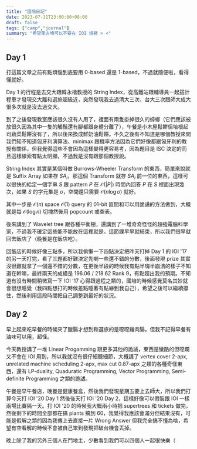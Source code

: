```yaml
---
title: "國培日記"
date: 2023-07-31T23:00:00+08:00
draft: false
tags: ["camp","journal"]
summary: "希望笨方塊可以不要在 IOI 燒雞 > <"
---
```


## Day 1
打這篇文章之前有點煩惱到底要用 0-based 還是 1-based，不過就隨便啦，看得懂就好。  

Day 1 的行程是去交大跟韓永楷教授的 String Index，從高鐵站跟輔導員一起搭計程車才發現交大離和選旅超級近，突然發現我去過清大三次、台大三次跟師大成大很多次就是沒去過交大。  

到了之後發現教室應該很久沒有人用了，裡面有兩隻掛掉很久的蟑螂（它們應該被放很久因為其中一隻的觸鬚還有腳都跟身體分離了），午餐是小木屋鬆餅但培根起司蔬菜鬆餅沒有了，所以後來換成鮮奶油鬆餅。不久之後有不知道是哪個教授來問我們知不知道匈牙利演算法、minimax 跟機率方法因為它們好像都跟匈牙利的教授有關係，但我覺得這些不會因為這樣變得更容易考，因為題目是 ISC 決定的而且這樣線索有點太明顯，不過我是沒有跟那個教授說。  

String Index 其實是某個叫做 Burrows-Wheeler Transform 的東西，簡單來說就是 Suffix Array 如果存 $SA_i$，那這個 Transform 就存 $SA_i$ 前一位的東西，這樣可以很快的給定一個字串 $S$ 跟 pattern $P$ 在 $\mathcal O(|P|)$ 時間內回答 $P$ 在 $S$ 裡面出現幾次，如果 $S$ 的字元集是 $\sigma$，空間還只需要 $\mathcal O(n \log \sigma)$ 就好。  

其中一步是 $\mathcal O(n)$ space $\mathcal O(1)$ query 的 01-bit 區間和可以用詭譎的方法做到，大概就是每 $\mathcal O(\log n)$ 切塊然後用 popcount 或查表。  

後來講到了 Wavelet tree 跟各種平衡樹，還講到了一堆奇奇怪怪的超強電腦科學家，不過我不確定這些能不能放在這裡就是。這節課早早就結束，所以我們很早就回去飯店了（晚餐是在飯店吃）。  
<!-- 基本上就是有關蔡孟宗教授的老闆 Farach-Colton 做資料結構做太強跑去開公司 :thinking: -->

回飯店的時候好像三點多，所以我偷懶一下四點決定把昨天打掉 Day 1 的 IOI '17 的另一天打完，看了三題都好難決定先喇一些還不錯的分數，後面發現 prize 其實沒很難就拿了一個還不錯的分數，在更後半段的時候我有點半嗨半崩潰的樣子不知道在幹嘛，最終兩天的成績是 196.06 / 218.62 Rank 9，有點超出我的預期。不知道有沒有時間稍微寫一下 IOI '17 心得跟過程之類的，國培的時候感覺莫名其妙就會很想睡覺（我四點想打的時候差點睡著有點嚇到我自己），希望之後可以繼續撐住，然後利用這段時間把自己調整到最好的狀況。  

## Day 2

早上起來吃早餐的時候夾了臘腸才想到和選旅的是噁噁雞肉腸，但我不記得早餐有滷味可以用，超怪。  

今天教授講了一堆 Linear Progamming 跟更多其他的詭譎，東西是蠻酷的但噁爛又不會在 IOI 用到，所以我就沒有很仔細聽細節，大概講了 vertex cover 2-apx, unrelated machine scheduling 2-apx, max cut 0.87-apx 之類的各種奇怪東西，還有 LP-duality, Quaduratic Programming, Vector Programming, Semi-definite Programming 之類的詭譎。  

午餐是早午餐店，晚餐是健康餐盒，然後我們發現星期五要上去師大，所以我們打算今天打 IOI '20 Day 1 然後後天打 IOI '20 Day 2，這樣好像可以假裝跟 IOI 一樣兩場比賽隔一天。打 IOI '20 的時候我大概兩小時把 supertrees 和 tickets 做完，然後剩下的時間全部都在搞 plants 搞到 60，我覺得我應該會滿分但結果沒有，可能是假解之類的因為我傳上去直接一片 Wrong Answer 但我完全搞不懂為啥，希望有空看解的時候不會被自己笨到發現把破台機會丟掉。  

晚上除了我的另外三個人在鬥地主，少數看到我們可以四個人一起很快樂（  



